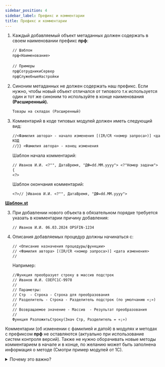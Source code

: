 ```yaml
---
sidebar_position: 4
sidebar_label: Префикс и комментарии
title: Префикс и комментарии
---
```

1. Каждый добавляемый объект метаданных должен содержать в своем наименовании префикс **прф**:

    ```txt
    // Шаблон
    прф<Наименование>

    // Примеры
    прфСотрудникиСервер
    прфСлужебныеНастройки
    ```

2. Синоним метаданных не должен содержать наш префикс.  Если нужно, чтобы новый объект отличался от типового т.к используется один и тот же синоним то используйте в конце наименования **(Расширенный).**

    ```txt
    Товары на складах (Расширенный)
    ```

3. Комментарий в коде типовых модулей должен иметь следующий вид:

    ```txt
    //<Фамилия автора> - начало изменения [(IR/CR <номер запроса>)] <дата изменения> {{
    КОД
    //}} <Фамилия автора> - конец изменения
    ```

    Шаблон начала комментарий:

    ```bsl
    // Иванов И.И. <?"", ДатаВремя, "ДФ=dd.MM.yyyy"> <?"Номер задачи"> {
    <?>
    ```

    Шаблон окончания комментарий:

    ```bsl
    <?>// }Иванов И.И. <?"", ДатаВремя, "ДФ=dd.MM.yyyy">
    ```

**[Шаблон.st](file/проект.st)**

3. При добавлении нового объекта в обязательном порядке требуется указать в комментарии причину добавления:

    ```bsl
    // Иванов И.И. 06.03.2024 OPSFIN-1234
    ```

4. Описания добавляемых процедур должны начинаться с:

    ```bsl
    // <Описание назначения процедуры/функции>
    // <Фамилия автора> [(IR/CR <номер запроса>)] <дата изменения>
    //
    ```

    Например:

    ```bsl
    //Функция преобразует строку в массив подстрок
    // Иванов И.И. COEFC1C-9978
    //
    // Параметры:
    // Стр  - Строка - Строка для преобразования
    // Разделитель - Строка - Разделитель подстрок (по умолчанию «;»)
    //
    // Возвращаемое значение - Массив  - Результат преобразования
    //
    Функция РазложитьСтроку(Знач Стр, Разделитель = «;»)
    ```

Комментарии (об изменении с фамилией и датой) в модулях и методах с префиксом **прф** не оставляются (актуально при использование систем контроля версий). Также не нужно оборачивать новые методы комментарием в начале и в конце, по желанию может быть заполнена информация о методе (Смотри пример модулей от 1С).

<details>
  <summary>Почему это важно?</summary>

![image](img/module-bsl-comments.png)

**Снижается читаемости кода**

Большое количество таких комментариев, особенно в относительно небольших методах, процедурах или функциях, действительно может значительно затруднить чтение и понимание самого кода.

**Избыточность информации**

Современные системы контроля версий, уже отслеживают изменения в коде с указанием автора и даты. Дублирование этой информации в виде комментариев в самом коде избыточно.

**Быстрое устаревание информации**

При активной разработке код может меняться несколько раз в день разными разработчиками. В этом случае комментарии с фамилиями и датами очень быстро устареют и потеряют актуальность.

**Нарушение принципов чистого кода**

Современные методологии разработки, такие как принципы чистого кода, рекомендуют избегать излишних комментариев и стремиться к написанию самодокументируемого кода за счет осмысленных имен переменных, методов и т.д.

**Отвлечение внимания**

Большое количество таких комментариев может отвлекать внимание разработчика от самой логики кода при чтении и изучении программы.

</details>
